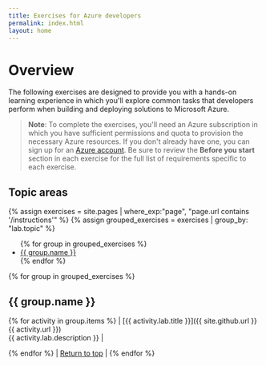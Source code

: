 ```yaml
---
title: Exercises for Azure developers
permalink: index.html
layout: home
---
```


# Overview

The following exercises are designed to provide you with a hands-on learning experience in which you'll explore common tasks that developers perform when building and deploying solutions to Microsoft Azure.

> **Note**: To complete the exercises, you'll need an Azure subscription in which you have sufficient permissions and quota to provision the necessary Azure resources. If you don't already have one, you can sign up for an [Azure account](https://azure.microsoft.com/free). Be sure to review the **Before you start** section in each exercise for the full list of requirements specific to each exercise.

## Topic areas
{% assign exercises = site.pages | where_exp:"page", "page.url contains '/instructions'" %}
{% assign grouped_exercises = exercises | group_by: "lab.topic" %}

<ul>
{% for group in grouped_exercises %}
<li><a href="#{{ group.name | slugify }}">{{ group.name }}</a></li>
{% endfor %}
</ul>

{% for group in grouped_exercises %}

## <a id="{{ group.name | slugify }}"></a>{{ group.name }} 
{% for activity in group.items %}
| [{{ activity.lab.title }}]({{ site.github.url }}{{ activity.url }}) <br/> {{ activity.lab.description }} |

{% endfor %}
| <a href="#overview">Return to top</a> |
{% endfor %}

